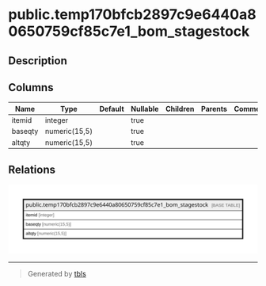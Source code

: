 # public.temp170bfcb2897c9e6440a80650759cf85c7e1_bom_stagestock

## Description

## Columns

| Name | Type | Default | Nullable | Children | Parents | Comment |
| ---- | ---- | ------- | -------- | -------- | ------- | ------- |
| itemid | integer |  | true |  |  |  |
| baseqty | numeric(15,5) |  | true |  |  |  |
| altqty | numeric(15,5) |  | true |  |  |  |

## Relations

![er](public.temp170bfcb2897c9e6440a80650759cf85c7e1_bom_stagestock.svg)

---

> Generated by [tbls](https://github.com/k1LoW/tbls)
